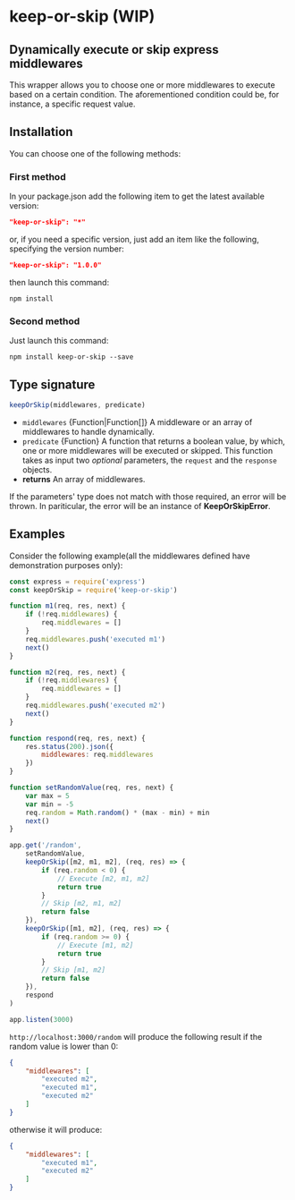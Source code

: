 # keep-or-skip (WIP)

## Dynamically execute or skip express middlewares

This wrapper allows you to choose one or more middlewares to execute based on a
certain condition. The aforementioned condition could be, for instance, a
specific request value.

## Installation

You can choose one of the following methods:

### First method

In your package.json add the following item to get the latest available version:

```json
"keep-or-skip": "*"
```

or, if you need a specific version, just add an item like the following,
specifying the version number:

```json
"keep-or-skip": "1.0.0"
```

then launch this command:

```console
npm install
```

### Second method

Just launch this command:

```console
npm install keep-or-skip --save
```

## Type signature

```javascript
keepOrSkip(middlewares, predicate)
```

- `middlewares` {Function|Function[]} A middleware or an array of middlewares
to handle dynamically.
- `predicate` {Function} A function that returns a boolean value, by which,
one or more middlewares will be executed or skipped. This function takes as
input two *optional* parameters, the `request` and the `response` objects.
- **returns** An array of middlewares.

If the parameters' type does not match with those required, an error will be
thrown. In pariticular, the error will be an instance of **KeepOrSkipError**.

## Examples

Consider the following example(all the middlewares defined have demonstration
purposes only):

```javascript
const express = require('express')
const keepOrSkip = require('keep-or-skip')

function m1(req, res, next) {
    if (!req.middlewares) {
        req.middlewares = []
    }
    req.middlewares.push('executed m1')
    next()
}

function m2(req, res, next) {
    if (!req.middlewares) {
        req.middlewares = []
    }
    req.middlewares.push('executed m2')
    next()
}

function respond(req, res, next) {
    res.status(200).json({
        middlewares: req.middlewares
    })
}

function setRandomValue(req, res, next) {
    var max = 5
    var min = -5
    req.random = Math.random() * (max - min) + min
    next()
}

app.get('/random',
    setRandomValue,
    keepOrSkip([m2, m1, m2], (req, res) => {
        if (req.random < 0) {
            // Execute [m2, m1, m2]
            return true
        }
        // Skip [m2, m1, m2]
        return false
    }),
    keepOrSkip([m1, m2], (req, res) => {
        if (req.random >= 0) {
            // Execute [m1, m2]
            return true
        }
        // Skip [m1, m2]
        return false
    }),
    respond
)

app.listen(3000)
```

`http://localhost:3000/random` will produce the following result if the random
value is lower than 0:

```json
{
    "middlewares": [
        "executed m2",
        "executed m1",
        "executed m2"
    ]
}
```

otherwise it will produce:

```json
{
    "middlewares": [
        "executed m1",
        "executed m2"
    ]
}
```